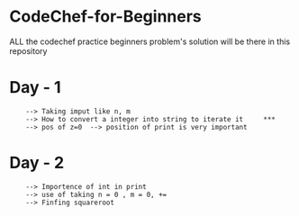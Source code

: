 # CodeChef-for-Beginners
ALL the codechef practice beginners problem's solution will be there in this repository

# Day - 1 
        --> Taking imput like n, m
        --> How to convert a integer into string to iterate it     ***
        --> pos of z=0  --> position of print is very important
# Day - 2
        --> Importence of int in print
        --> use of taking n = 0 , m = 0, +=
        --> Finfing squareroot 
